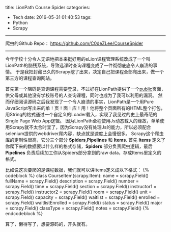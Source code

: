 title: LionPath Course Spider
categories:
  - Tech
date: 2016-05-31 01:40:53
tags:
  - Python
  - Scrapy
---
爬虫的Github Repo： https://github.com/C0deZLee/CourseSpider

-------
今年学校十分令人无语地把本来挺好用的eLion课程管理系统改成了一个叫LionPath的脑残系统，导致选课时查询课程变成了一件彻彻底底令人崩溃的事情。
于是我把封藏已久的Scrapy挖了出来，决定自己把课程全部爬出来，做一个第三方的课程查询网站。
<!-- more -->
首先第一个阻碍是查询课程需要登录，不过好在LionPath提供了一个[public](https://public.lionpath.psu.edu/psc/CSPRD_2/EMPLOYEE/HRMS/c/PE_TE031.CLASS_SEARCH.GBL)页面，供父母或其他没有学校账号的人查询课程，同时也成为了我可以利用的漏洞。
然而仔细阅读源码之后我发现了一个令人崩溃的事实，LionPath是一个用Pure JavaScript写出来的单！页！面！应！用！他将整个页面所有的HTML整个打包，用String的格式通过一个自定义的Loader载入，实现了我见过的史上最奇葩的Single Page Web App逻辑。
因为LionPath全程使用Js动态载入的缘故，单单使用Scrapy就不太合时宜了，因为Scrapy没有处理Js的能力，所以必须配合selenium提供的webdriver爬内容，缺点就是速度上会慢很多。
Scrapy这个爬虫库的定制性很高，它分三个部分 **Spiders**,**Pipelines** 和 **Items**.
首先 **Items** 定义了你爬下来的数据要以什么样的格式存储，**Spiders** 部分负责爬虫逻辑，最后 **Pipelines** 负责后续加工你从Spiders部分拿到的raw data，存成Items里定义的格式。

比如说这次要爬的是课程数据，我们就可以讲Items定义成以下格式：
{% codeblock %}
class CourseItem(scrapy.Item):
    name = scrapy.Field()
    fullName = scrapy.Field()
    description = scrapy.Field()
    number = scrapy.Field()
    time = scrapy.Field()
    section = scrapy.Field()
    instructor1 = scrapy.Field()
    instructor2 = scrapy.Field()
    room = scrapy.Field()
    unit = scrapy.Field()
    capacity = scrapy.Field()
    waitlist = scrapy.Field()
    enrolled = scrapy.Field()
    waitlistEnrolled = scrapy.Field()
    status = scrapy.Field()
    major = scrapy.Field()
    classType = scrapy.Field()
    notes = scrapy.Field()
{% endcodeblock %}

算了，懒得写了，想要源码的，开头就有。
